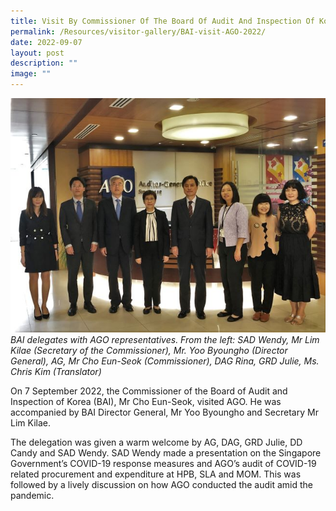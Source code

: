 ```yaml
---
title: Visit By Commissioner Of The Board Of Audit And Inspection Of Korea (BAI)
permalink: /Resources/visitor-gallery/BAI-visit-AGO-2022/
date: 2022-09-07
layout: post
description: ""
image: ""
---
```


![](/images/Visitors/BAItoAGO2022.jpg)
*BAI delegates with AGO representatives. From the left: SAD Wendy, Mr Lim Kilae (Secretary of the Commissioner), Mr. Yoo Byoungho (Director General), AG, Mr Cho Eun-Seok (Commissioner), DAG Rina, GRD Julie, Ms. Chris Kim (Translator)*

On 7 September 2022, the Commissioner of the Board of Audit and Inspection of Korea (BAI), Mr Cho Eun-Seok, visited AGO. He was accompanied by BAI Director General, Mr Yoo Byoungho and Secretary Mr Lim Kilae.
 
The delegation was given a warm welcome by AG, DAG, GRD Julie, DD Candy and SAD Wendy. SAD Wendy made a presentation on the Singapore Government’s COVID-19 response measures and AGO’s audit of COVID-19 related procurement and expenditure at HPB, SLA and MOM. This was followed by a lively discussion on how AGO conducted the audit amid the pandemic.

